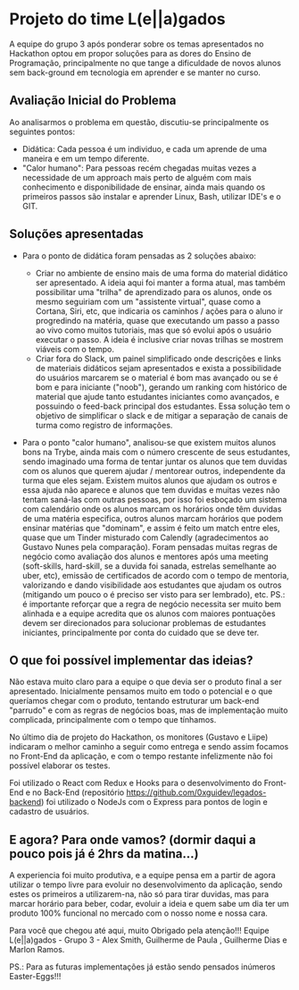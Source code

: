 # Projeto do time L(e||a)gados

A equipe do grupo 3 após ponderar sobre os temas apresentados no Hackathon optou em propor soluções para as dores do Ensino de Programação, principalmente no que tange a dificuldade de novos alunos sem back-ground em tecnologia em aprender e se manter no curso.

## Avaliação Inicial do Problema

Ao analisarmos o problema em questão, discutiu-se principalmente os seguintes pontos:
+ Didática: Cada pessoa é um individuo, e cada um aprende de uma maneira e em um tempo diferente.
+ "Calor humano": Para pessoas recém chegadas muitas vezes a necessidade de um approach mais perto de alguém com mais conhecimento e disponibilidade de ensinar, ainda mais quando os primeiros passos são instalar e aprender Linux, Bash, utilizar IDE's e o GIT.

## Soluções apresentadas

+ Para o ponto de didática foram pensadas as 2 soluções abaixo:
  - Criar no ambiente de ensino mais de uma forma do material didático ser apresentado. A ideia aqui foi manter a forma atual, mas também possibilitar uma "trilha" de aprendizado para os alunos, onde os mesmo seguiriam com um "assistente virtual", quase como a Cortana, Siri, etc, que indicaria os caminhos / ações para o aluno ir progredindo na matéria, quase que executando um passo a passo ao vivo como muitos tutoriais, mas que só evolui após o usuário executar o passo. A ideia é inclusive criar novas trilhas se mostrem viáveis com o tempo.
  - Criar fora do Slack, um painel simplificado onde descrições e links de materiais didáticos sejam apresentados e exista a possibilidade do usuários marcarem se o material é bom mas avançado ou se é bom e para iniciante ("noob"), gerando um ranking com histórico de material que ajude tanto estudantes iniciantes como avançados, e possuindo o feed-back principal dos estudantes. Essa solução tem o objetivo de simplificar o slack e de mitigar a separação de canais de turma como registro de informações.
 
 + Para o ponto "calor humano", analisou-se que existem muitos alunos bons na Trybe, ainda mais com o número crescente de seus estudantes, sendo imaginado uma forma de tentar juntar os alunos que tem duvidas com os alunos que querem ajudar / mentorear outros, independente da turma que eles sejam. Existem muitos alunos que ajudam os outros e essa ajuda não aparece e alunos que tem duvidas e muitas vezes não tentam saná-las com outras pessoas, por isso foi esboçado um sistema com calendário onde os alunos marcam os horários onde têm duvidas de uma matéria especifica, outros alunos marcam horários que podem ensinar matérias que "dominam", e assim é feito um match entre eles, quase que um Tinder misturado com Calendly (agradecimentos ao Gustavo Nunes pela comparação). Foram pensadas muitas regras de negócio como avaliação dos alunos e mentores após uma meeting (soft-skills, hard-skill, se a duvida foi sanada, estrelas semelhante ao uber, etc), emissão de certificados de acordo com o tempo de mentoria, valorizando e dando visibilidade aos estudantes que ajudam os outros (mitigando um pouco o é preciso ser visto para ser lembrado), etc. 
 PS.: é importante reforçar que a regra de negócio necessita ser muito bem alinhada e a equipe acredita que os alunos com maiores pontuações devem ser direcionados para solucionar problemas de estudantes iniciantes, principalmente por conta do cuidado que se deve ter.

## O que foi possível implementar das ideias?

Não estava muito claro para a equipe o que devia ser o produto final a ser apresentado. Inicialmente pensamos muito em todo o potencial e o que queríamos chegar com o produto, tentando estruturar um back-end "parrudo" e com as regras de negócios boas, mas de implementação muito complicada, principalmente com o tempo que tínhamos.

No último dia de projeto do Hackathon, os monitores (Gustavo e Liipe) indicaram o melhor caminho a seguir como entrega e sendo assim focamos no Front-End da aplicação, e com o tempo restante infelizmente não foi possível elaborar os testes.

Foi utilizado o React com Redux e Hooks para o desenvolvimento do Front-End e no Back-End (repositório https://github.com/0xguidev/legados-backend) foi utilizado o NodeJs com o Express para pontos de login e cadastro de usuários.

## E agora? Para onde vamos? (dormir daqui a pouco pois já é 2hrs da matina...)

A experiencia foi muito produtiva, e a equipe pensa em a partir de agora utilizar o tempo livre para evoluir no desenvolvimento da aplicação, sendo estes os primeiros a utilizarem-na, não só para tirar duvidas, mas para marcar horário para beber, codar, evoluir a ideia e quem sabe um dia ter um produto 100% funcional no mercado com o nosso nome e nossa cara.


Para você que chegou até aqui, muito Obrigado pela atenção!!! 
Equipe L(e||a)gados - Grupo 3 - Alex Smith, Guilherme de Paula , Guilherme Dias e Marlon Ramos.

PS.: Para as futuras implementações já estão sendo pensados inúmeros Easter-Eggs!!!
